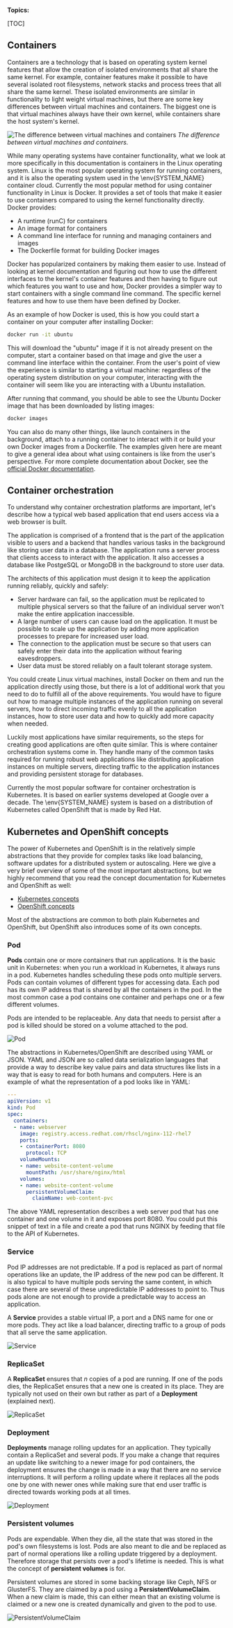 **Topics:**

[TOC]

## Containers

Containers are a technology that is based on operating system kernel features
that allow the creation of isolated environments that all share the same kernel.
For example, container features make it possible to have several isolated root
filesystems, network stacks and process trees that all share the same kernel.
These isolated environments are similar in functionality to light weight virtual
machines, but there are some key differences between virtual machines and
containers. The biggest one is that virtual machines always have their own
kernel, while containers share the host system's kernel.

![The difference between virtual machines and containers](img/vm_vs_container.png)
*The difference between virtual machines and containers.*

While many operating systems have container functionality, what we look at more
specifically in this documentation is containers in the Linux operating system.
Linux is the most popular operating system for running containers, and it is
also the operating system used in the \env{SYSTEM_NAME} container cloud. Currently the most
popular method for using container functionality in Linux is Docker. It provides
a set of tools that make it easier to use containers compared to using the
kernel functionality directly. Docker provides:

  * A runtime (runC) for containers
  * An image format for containers
  * A command line interface for running and managing containers and images
  * The Dockerfile format for building Docker images

Docker has popularized containers by making them easier to use. Instead of
looking at kernel documentation and figuring out how to use the different
interfaces to the kernel's container features and then having to figure out
which features you want to use and how, Docker provides a simpler way to start
containers with a single command line command. The specific kernel features and
how to use them have been defined by Docker.

As an example of how Docker is used, this is how you could start a container on
your computer after installing Docker:

```bash
docker run -it ubuntu
```

This will download the "ubuntu" image if it is not already present on the
computer, start a container based on that image and give the user a command line
interface within the container. From the user's point of view the experience is
similar to starting a virtual machine: regardless of the operating system
distribution on your computer, interacting with the container will seem like you
are interacting with a Ubuntu installation.

After running that command, you should be able to see the Ubuntu Docker image
that has been downloaded by listing images:

```bash
docker images
```

You can also do many other things, like launch containers in the background,
attach to a running container to interact with it or build your own Docker
images from a Dockerfile. The examples given here are meant to give a general
idea about what using containers is like from the user's perspective. For more
complete documentation about Docker, see the
[official Docker documentation](https://docs.docker.com/).

## Container orchestration

To understand why container orchestration platforms are important, let's
describe how a typical web based application that end users access via a web
browser is built.

The application is comprised of a frontend that is the part of the application
visible to users and a backend that handles various tasks in the background like
storing user data in a database. The application runs a server process that
clients access to interact with the application. It also accesses a database
like PostgeSQL or MongoDB in the background to store user data.

The architects of this application must design it to keep the application
running reliably, quickly and safely:

  * Server hardware can fail, so the application must be replicated to multiple
    physical servers so that the failure of an individual server won't make the
    entire application inaccessible.
  * A large number of users can cause load on the application. It must be
    possible to scale up the application by adding more application processes to
    prepare for increased user load.
  * The connection to the application must be secure so that users can safely
    enter their data into the application without fearing eavesdroppers.
  * User data must be stored reliably on a fault tolerant storage system.

You could create Linux virtual machines, install Docker on them and run the
application directly using those, but there is a lot of additional work that you
need to do to fulfill all of the above requirements. You would have to figure
out how to manage multiple instances of the application running on several
servers, how to direct incoming traffic evenly to all the application instances,
how to store user data and how to quickly add more capacity when needed.

Luckily most applications have similar requirements, so the steps for creating
good applications are often quite similar. This is where container orchestration
systems come in. They handle many of the common tasks required for running
robust web applications like distributing application instances on multiple
servers, directing traffic to the application instances and providing persistent
storage for databases.

Currently the most popular software for container orchestration is Kubernetes.
It is based on earlier systems developed at Google over a decade. The \env{SYSTEM_NAME}
system is based on a distribution of Kubernetes called OpenShift that is made by
Red Hat.

## Kubernetes and OpenShift concepts

The power of Kubernetes and OpenShift is in the relatively simple abstractions
that they provide for complex tasks like load balancing, software updates for
a distributed system or autoscaling. Here we give a very brief overview of some
of the most important abstractions, but we highly recommend that you read the
concept documentation for Kubernetes and OpenShift as well:

   * [Kubernetes concepts](https://kubernetes.io/docs/concepts/)
   * [OpenShift concepts](https://docs.openshift.org/latest/architecture/core_concepts/index.html)

Most of the abstractions are common to both plain Kubernetes and OpenShift, but
OpenShift also introduces some of its own concepts.

### Pod

**Pods** contain one or more containers that run applications. It is the basic
unit in Kubernetes: when you run a workload in Kubernetes, it always runs in a
pod. Kubernetes handles scheduling these pods onto multiple servers. Pods can
contain volumes of different types for accessing data. Each pod has its own IP
address that is shared by all the containers in the pod. In the most common
case a pod contains one container and perhaps one or a few different volumes.

Pods are intended to be replaceable. Any data that needs to persist after a pod
is killed should be stored on a volume attached to the pod.

![Pod](img/pods.png)

The abstractions in Kubernetes/OpenShift are described using YAML or JSON. YAML
and JSON are so called data serialization languages that provide a way to
describe key value pairs and data structures like lists in a way that is easy to
read for both humans and computers. Here is an example of what the
representation of a pod looks like in YAML:

```yaml
---
apiVersion: v1
kind: Pod
spec:
  containers:
  - name: webserver
    image: registry.access.redhat.com/rhscl/nginx-112-rhel7
    ports:
    - containerPort: 8080
      protocol: TCP
    volumeMounts:
    - name: website-content-volume
      mountPath: /usr/share/nginx/html
    volumes:
    - name: website-content-volume
      persistentVolumeClaim:
        claimName: web-content-pvc
```

The above YAML representation describes a web server pod that has one container
and one volume in it and exposes port 8080. You could put this snippet of text
in a file and create a pod that runs NGINX by feeding that file to the API of
Kubernetes.

### Service

Pod IP addresses are not predictable. If a pod is replaced as part of normal
operations like an update, the IP address of the new pod can be different. It is
also typical to have multiple pods serving the same content, in which case there
are several of these unpredictable IP addresses to point to. Thus pods alone
are not enough to provide a predictable way to access an application.

A **Service** provides a stable virtual IP, a port and a DNS name for one or
more pods. They act like a load balancer, directing traffic to a group of pods
that all serve the same application.

![Service](img/service.png)

### ReplicaSet

A **ReplicaSet** ensures that *n* copies of a pod are running. If one of the
pods dies, the ReplicaSet ensures that a new one is created in its place. They
are typically not used on their own but rather as part of a **Deployment**
(explained next).

![ReplicaSet](img/replicaset.png)

### Deployment

**Deployments** manage rolling updates for an application. They typically
contain a ReplicaSet and several pods. If you make a change that requires an
update like switching to a newer image for pod containers, the deployment
ensures the change is made in a way that there are no service interruptions. It
will perform a rolling update where it replaces all the pods one by one with
newer ones while making sure that end user traffic is directed towards working
pods at all times.

![Deployment](img/deployment.png)

### Persistent volumes

Pods are expendable. When they die, all the state that was stored in the pod's
own filesystems is lost. Pods are also meant to die and be replaced as part of
normal operations like a rolling update triggered by a deployment. Therefore
storage that persists over a pod's lifetime is needed. This is what the concept
of **persistent volumes** is for.

Persistent volumes are stored in some backing storage like Ceph, NFS or
GlusterFS. They are claimed by a pod using a **PersistentVolumeClaim**. When a
new claim is made, this can either mean that an existing volume is claimed or a
new one is created dynamically and given to the pod to use.

![PersistentVolumeClaim](img/persistentvolumeclaim.png)
